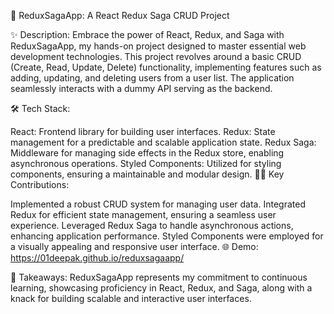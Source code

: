 🚀 ReduxSagaApp: A React Redux Saga CRUD Project

✨ Description:
Embrace the power of React, Redux, and Saga with ReduxSagaApp, my hands-on project designed to master essential web development technologies. This project revolves around a basic CRUD (Create, Read, Update, Delete) functionality, implementing features such as adding, updating, and deleting users from a user list. The application seamlessly interacts with a dummy API serving as the backend.

🛠️ Tech Stack:

React: Frontend library for building user interfaces.
Redux: State management for a predictable and scalable application state.
Redux Saga: Middleware for managing side effects in the Redux store, enabling asynchronous operations.
Styled Components: Utilized for styling components, ensuring a maintainable and modular design.
👩‍💻 Key Contributions:

Implemented a robust CRUD system for managing user data.
Integrated Redux for efficient state management, ensuring a seamless user experience.
Leveraged Redux Saga to handle asynchronous actions, enhancing application performance.
Styled Components were employed for a visually appealing and responsive user interface.
🌐 Demo:
https://01deepak.github.io/reduxsagaapp/

🌟 Takeaways:
ReduxSagaApp represents my commitment to continuous learning, showcasing proficiency in React, Redux, and Saga, along with a knack for building scalable and interactive user interfaces.
